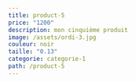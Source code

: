 ```yaml
---
title: product-5
price: "1200"
description: mon cinquième produit
image: /assets/ordi-3.jpg
couleur: noir
taille: "0.13"
categorie: categorie-1
path: /product-5
---
```

